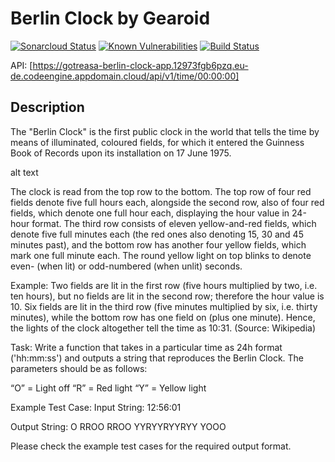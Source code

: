 # Berlin Clock by Gearoid

[![Sonarcloud Status](https://sonarcloud.io/api/project_badges/measure?project=gotreasa_gotreasa-berlin-clock&metric=alert_status)](https://sonarcloud.io/dashboard?id=gotreasa_gotreasa-berlin-clock)
[![Known Vulnerabilities](https://snyk.io/test/github/xpfarm/gotreasa-berlin-clock/badge.svg)](https://snyk.io/test/github/xpfarm/gotreasa-berlin-clock)
[![Build Status](https://travis.ibm.com/xpfarm/gotreasa-berlin-clock.svg?token=qUvyKZdxoFqWxS8YbzZZ&branch=main)](https://travis.ibm.com/xpfarm/gotreasa-berlin-clock)

API: [https://gotreasa-berlin-clock-app.12973fgb6pzq.eu-de.codeengine.appdomain.cloud/api/v1/time/00:00:00]

## Description

The "Berlin Clock" is the first public clock in the world that tells the time by means of illuminated, coloured fields, for which it entered the Guinness Book of Records upon its installation on 17 June 1975.

alt text

The clock is read from the top row to the bottom. The top row of four red fields denote five full hours each, alongside the second row, also of four red fields, which denote one full hour each, displaying the hour value in 24-hour format. The third row consists of eleven yellow-and-red fields, which denote five full minutes each (the red ones also denoting 15, 30 and 45 minutes past), and the bottom row has another four yellow fields, which mark one full minute each. The round yellow light on top blinks to denote even- (when lit) or odd-numbered (when unlit) seconds.

Example: Two fields are lit in the first row (five hours multiplied by two, i.e. ten hours), but no fields are lit in the second row; therefore the hour value is 10.
Six fields are lit in the third row (five minutes multiplied by six, i.e. thirty minutes), while the bottom row has one field on (plus one minute). Hence, the lights of the clock altogether tell the time as 10:31. (Source: Wikipedia)

Task: Write a function that takes in a particular time as 24h format ('hh:mm:ss') and outputs a string that reproduces the Berlin Clock. The parameters should be as follows:

“O” = Light off
“R” = Red light
“Y” = Yellow light

Example Test Case:
Input String:
12:56:01

Output String:
O
RROO
RROO
YYRYYRYYRYY
YOOO

Please check the example test cases for the required output format.
